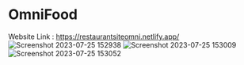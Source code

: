 # OmniFood
Website Link : https://restaurantsiteomni.netlify.app/
![Screenshot 2023-07-25 152938](https://github.com/Sid-2503/OmniFood/assets/89977643/0e232476-01e2-4d68-8357-6bc9ff627d6b)
![Screenshot 2023-07-25 153009](https://github.com/Sid-2503/OmniFood/assets/89977643/df51fd2c-1230-4fc4-8c37-d512b2e5ba8f)
![Screenshot 2023-07-25 153052](https://github.com/Sid-2503/OmniFood/assets/89977643/439abfe3-7991-4aeb-a0ea-db77db614289)
